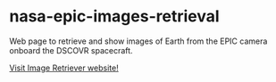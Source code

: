 # nasa-epic-images-retrieval

Web page to retrieve and show images of Earth from the EPIC camera onboard the DSCOVR spacecraft.

[Visit Image Retriever website!](https://earth-images-retriever.netlify.app/)

